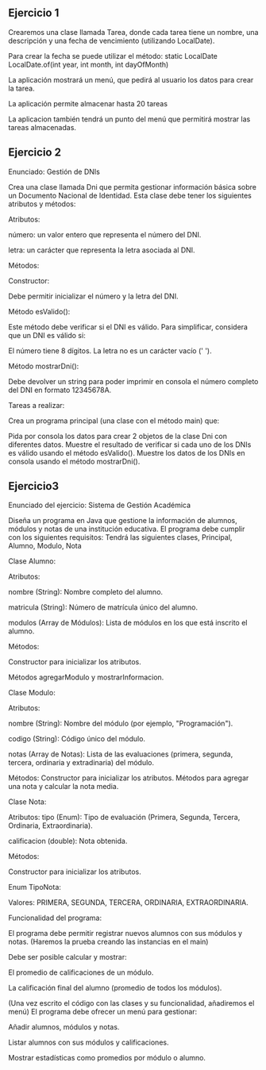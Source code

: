 ## Ejercicio 1 
Crearemos una clase llamada Tarea, 
donde cada tarea tiene un nombre, 
una descripción y una fecha de vencimiento 
(utilizando LocalDate). 

Para crear la fecha se puede utilizar el método: 
static LocalDate	
LocalDate.of(int year, int month, int dayOfMonth)


La aplicación mostrará un menú,  que pedirá al usuario los datos para crear la tarea. 

La aplicación permite almacenar hasta 20 tareas

La aplicacion también tendrá un punto del menú que permitirá mostrar las tareas almacenadas. 



## Ejercicio 2

Enunciado: Gestión de DNIs

Crea una clase llamada Dni que permita gestionar información básica sobre un Documento Nacional de Identidad. Esta clase debe tener los siguientes atributos y métodos:

Atributos:

número: un valor entero que representa el número del DNI.

letra: un carácter que representa la letra asociada al DNI.

Métodos:

Constructor:

Debe permitir inicializar el número y la letra del DNI.

Método esValido():

Este método debe verificar si el DNI es válido. Para simplificar, considera que un DNI es válido si:

El número tiene 8 dígitos.
La letra no es un carácter vacío (' ').

Método mostrarDni():

Debe devolver un string para poder imprimir  en consola el número completo del DNI en formato 12345678A.

Tareas a realizar:

Crea un programa principal (una clase con el método main) que:

Pida por consola los datos para crear 2 objetos de la clase Dni con diferentes datos.
Muestre el resultado de verificar si cada uno de los DNIs es válido usando el método esValido().
Muestre los datos de los DNIs en consola usando el método mostrarDni().

## Ejercicio3 

Enunciado del ejercicio: Sistema de Gestión Académica

Diseña un programa en Java que gestione la información de alumnos, módulos y notas de una institución educativa. El programa debe cumplir con los siguientes requisitos:
Tendrá las siguientes clases, 
Principal, Alumno, Modulo, Nota

Clase Alumno:

Atributos:

nombre (String): Nombre completo del alumno.

matricula (String): Número de matrícula único del alumno.

modulos (Array de Módulos): Lista de módulos en los que está inscrito el alumno.

Métodos:

Constructor para inicializar los atributos.

Métodos agregarModulo y mostrarInformacion.

Clase Modulo:

Atributos:

nombre (String): Nombre del módulo (por ejemplo, "Programación").

codigo (String): Código único del módulo.

notas (Array de Notas): Lista de las evaluaciones (primera, segunda, tercera, ordinaria y extradinaria)  del módulo.

Métodos:
Constructor para inicializar los atributos.
Métodos para agregar una nota y calcular la nota media.


Clase Nota:

Atributos:
tipo (Enum): Tipo de evaluación (Primera, Segunda, Tercera, Ordinaria, Extraordinaria).

calificacion (double): Nota obtenida.

Métodos:

Constructor para inicializar los atributos.

Enum TipoNota:

Valores: PRIMERA, SEGUNDA, TERCERA, ORDINARIA, EXTRAORDINARIA.

Funcionalidad del programa:

El programa debe permitir registrar nuevos alumnos con sus módulos y notas.
(Haremos la prueba creando las instancias en el main)

Debe ser posible calcular y mostrar:

El promedio de calificaciones de un módulo.

La calificación final del alumno (promedio de todos los módulos).

(Una vez escrito el código con las clases y su funcionalidad, añadiremos el menú)
El programa debe ofrecer un menú para gestionar:

Añadir alumnos, módulos y notas.

Listar alumnos con sus módulos y calificaciones.

Mostrar estadísticas como promedios por módulo o alumno.




